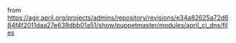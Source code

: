 from https://agir.april.org/projects/admins/repository/revisions/e34a82625a72d684f4f2011daa27e639dbb01a51/show/puppetmaster/modules/april_ci_dns/files
